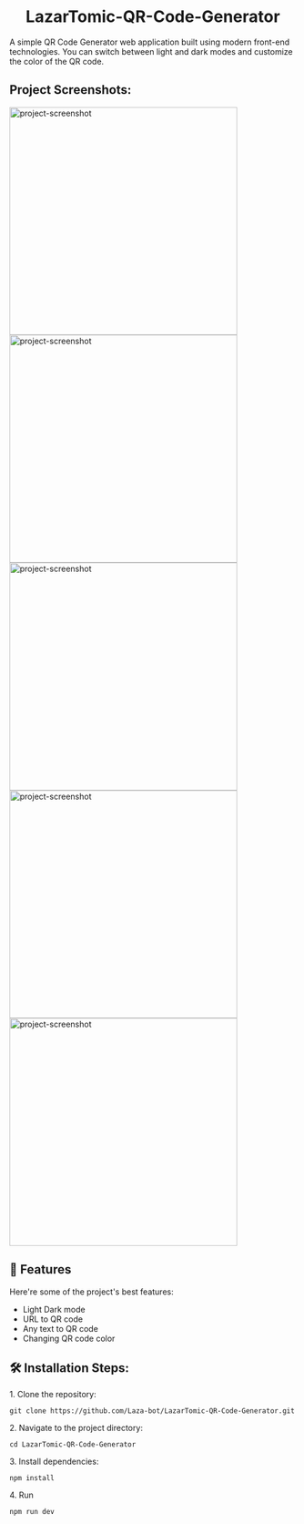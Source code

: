 <h1 align="center" id="title">LazarTomic-QR-Code-Generator</h1>

<p id="description">A simple QR Code Generator web application built using modern front-end technologies. You can switch between light and dark modes and customize the color of the QR code.</p>

<h2>Project Screenshots:</h2>

<img src="https://cvws.icloud-content.com/B/AT-Gey3HnnKizHT61sLUrgEOGy1YAWyVuYGMDlosMzzsCZ8aDYScZDJx/Screenshot+2024-12-26+at+12.29.46.png?o=AhaA6BRng5h4J2V_zAlWhMQQxBF8Yl-Aos8K7E0iQaDn&amp;v=1&amp;x=3&amp;a=CAoggPKP2Tyk_gT1n3lIIKmba60s5IzQoZNiPZ7Ir5NH1EISbxCl5uKWwDIYpcO-mMAyIgEAUgQOGy1YWgScZDJxaiePkTDJwwQFuSoxVE4ezC01LrM4J2j58tuuEpsdo-wicUahKLfzI_5yJyzgVJezGP-GoPlm65jR5MoTd8O_gE-Z-kbexuhLIL97qqakOJ1JZw&amp;e=1735218143&amp;fl=&amp;r=04826f79-4e7e-4a3d-ab64-e42ee85b00fb-1&amp;k=Mjwg_91EbgVwrnq8uEW9zw&amp;ckc=com.apple.clouddocs&amp;ckz=com.apple.CloudDocs&amp;p=111&amp;s=HAJUz1XI1rQ1carFJuYvB0Cv_oM&amp;cd=i" alt="project-screenshot" width="400" height="400/">

<img src="https://cvws.icloud-content.com/B/AY8ELKmE4GVH-mhuc0DAFuQrEc29Ae4RbLz5Nc-LVZZf61dnCJJG6GBf/Screenshot+2024-12-26+at+12.29.59.png?o=Arpiy1Zr2rRzokMlXe_IxOdhnQuN5q912j_jZUyEtl3v&amp;v=1&amp;x=3&amp;a=CAogaLyYWg5aoLC-6Tkv431yNKOJzgGvwrLm8ZCNgkMBuzYSbxDagd-WwDIY2t66mMAyIgEAUgQrEc29WgRG6GBfaid4YvYh8noShXIw7IRO0hOD9k91Fd2MZY_GySG3Zm8MFm45uQ522dxyJ5Db01IWUbxIuRtOdGZ2ePh9RT1sc3-U0ZnnVjLcFywFu1ceAgLFKQ&amp;e=1735218081&amp;fl=&amp;r=962d2378-fab0-40ac-b9aa-f1f8fc25a2d9-1&amp;k=3lT04pYPJuk5cRvwCW9Ivw&amp;ckc=com.apple.clouddocs&amp;ckz=com.apple.CloudDocs&amp;p=111&amp;s=L-4NmgG2sZmNRTEKeVx-WawO85o&amp;cd=i" alt="project-screenshot" width="400" height="400/">

<img src="https://cvws.icloud-content.com/B/AUpO_iifjdP7odgk8YvvVavzCzh8AeiSeZJ4e_3iM-voY_MiDJ1Hjoqz/Screenshot+2024-12-26+at+12.34.40.png?o=ApHvH-Hv-QF65-RAbS5h9VBu8YbCTn7fU0CX9ZXLex8m&amp;v=1&amp;x=3&amp;a=CAogoNY-6On4ujAxvhdYLfXXP2N8Ma1FilPr3lTXBnlxLJcSbxCsltyWwDIYrPO3mMAyIgEAUgTzCzh8WgRHjoqzaifY8BMF4_S6hzJiRwRo0kpqF27iGfib0ibYFkMgJKHoyCnUkSMUzutyJ_tj6tQxqOFm-FQrdyS5WO4_-lvMvELFWRlwiiS7A9kZ8UXBwHeJog&amp;e=1735218035&amp;fl=&amp;r=4779a2ad-6529-458d-ae52-c817f4f03f9b-1&amp;k=0rGGmky2AmBor61JuzXH6w&amp;ckc=com.apple.clouddocs&amp;ckz=com.apple.CloudDocs&amp;p=111&amp;s=JSa2AcO1ueqE3QGOdZ0oh6lNheg&amp;cd=i" alt="project-screenshot" width="400" height="400/">

<img src="https://cvws.icloud-content.com/B/AUY6hb4Xr08jUl7YR0mbr-vN1k_nAaZfMK2aTBjwXIHUtf4YSn8oFM3B/Screenshot+2024-12-26+at+12.30.59.png?o=AukOpCEQHkH3bBo09oms4Y_XIoaRmHOk9NGVOmRZopXy&amp;v=1&amp;x=3&amp;a=CAogF3d5FaET09LvEbbPpDgpkeAwM86SzlD6mVmCDH-ro_4SbxC-nOaWwDIYvvnBmMAyIgEAUgTN1k_nWgQoFM3BaidFP0yxE6v81CxipGVt9wOFMHKT6ddbaxkxpIbwra-Gb7o6obItBjFyJ9WvnXDDoQzeGTiUJhdlUTeovvBUdWYpjgCRIEuwX-LQ2VjpJFpBKA&amp;e=1735218199&amp;fl=&amp;r=5d42b445-1064-41b3-86b0-39f44b5075e5-1&amp;k=s5qkLrfhyps_V26TIxgwxA&amp;ckc=com.apple.clouddocs&amp;ckz=com.apple.CloudDocs&amp;p=111&amp;s=NAIgo2xQhhkxzusye6F6M4L04qw&amp;cd=i" alt="project-screenshot" width="400" height="400/">

<img src="https://cvws.icloud-content.com/B/AVwfBCqDgN2DcN0VFau8HkDeSIqwAQ9s6W9czGifu3FLTglj04IpVjPM/Screenshot+2024-12-26+at+12.30.38.png?o=AreK7DRRpYrZgeWyz-kV-EKUXMjfIr-dTA27eZSKKobs&amp;v=1&amp;x=3&amp;a=CAogT92hixkCoi4Por4IxtYPuFoToNtk8kjV2sQmjO66D9QSbxDVqOKWwDIY1YW-mMAyIgEAUgTeSIqwWgQpVjPMaicJcDePjckxPSK_aork2yheWAmElc6l0drT-FXUT85rTdelY3778SdyJxOCU_ZjkV93o4iqguhOIrujnk_jXS7nEaLnb0Ez3eEcFps-15IZbw&amp;e=1735218135&amp;fl=&amp;r=ad0473e6-ccd0-4c21-9130-cbbeaa399f27-1&amp;k=hMd0i_wQ2KmJhvmdnNvTmw&amp;ckc=com.apple.clouddocs&amp;ckz=com.apple.CloudDocs&amp;p=111&amp;s=qhIAjm7k7KQLMctX1vudhhgq-bg&amp;cd=i" alt="project-screenshot" width="400" height="400/">

  
  
<h2>🧐 Features</h2>

Here're some of the project's best features:

*   Light Dark mode
*   URL to QR code
*   Any text to QR code
*   Changing QR code color

<h2>🛠️ Installation Steps:</h2>

<p>1. Clone the repository:</p>

```
git clone https://github.com/Laza-bot/LazarTomic-QR-Code-Generator.git
```

<p>2. Navigate to the project directory:</p>

```
cd LazarTomic-QR-Code-Generator
```

<p>3. Install dependencies:</p>

```
npm install
```

<p>4. Run</p>

```
npm run dev
```
